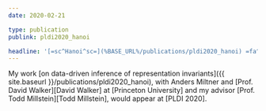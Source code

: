 ```yaml
---
date: 2020-02-21

type: publication
publink: pldi2020_hanoi

headline: '[=sc^Hanoi^sc=](%BASE_URL%/publications/pldi2020_hanoi) =fa^angle-double-right^fa= [PLDI =qq= 20][PLDI 2020]'
---
```


My work [on data-driven inference of representation invariants]({{ site.baseurl }}/publications/pldi2020_hanoi),
with Anders Miltner and [Prof. David Walker][David Walker] at [Princeton University]
and my advisor [Prof. Todd Millstein][Todd Millstein], would appear at [PLDI 2020].
